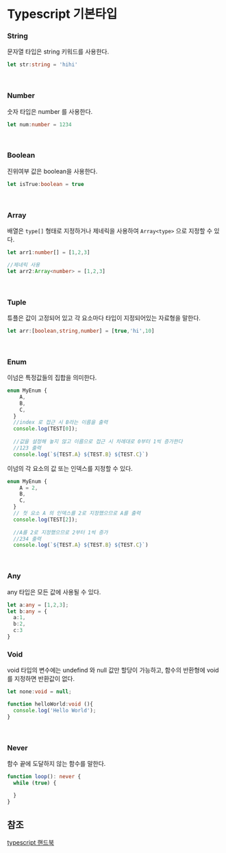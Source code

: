 # Typescript 기본타입

### String

문자열 타입은 string 키워드를 사용한다.

```typescript
let str:string = 'hihi'
```

<br>

### Number

숫자 타입은 number 를 사용한다.

```typescript
let num:number = 1234
```

<br>

### Boolean

진위여부 값은 boolean을 사용한다.

```typescript
let isTrue:boolean = true
```

<br>

### Array

배열은 `type[]` 형태로 지정하거나 제네릭을 사용하여 `Array<type>` 으로 지정할 수 있다.

```typescript
let arr1:number[] = [1,2,3]

//제네릭 사용
let arr2:Array<number> = [1,2,3]
```

<br>

### Tuple

튜플은 값이 고정되어 있고 각 요소마다 타입이 지정되어있는 자료형을 말한다.

```typescript
let arr:[boolean,string,number] = [true,'hi',10]
```

<br>

### Enum

이넘은 특정값들의 집합을 의미한다.

```typescript
enum MyEnum {
    A,
    B,
    C,
  }
  //index 로 접근 시 B라는 이름을 출력
  console.log(TEST[0]);
  
  //값을 설정해 놓지 않고 이름으로 접근 시 차례대로 0부터 1씩 증가한다
  //123 출력
  console.log(`${TEST.A} ${TEST.B} ${TEST.C}`)
```

이넘의 각 요소의 값 또는 인덱스를 지정할 수 있다.

```typescript
enum MyEnum {
    A = 2,
    B,
    C,
  }
  // 첫 요소 A 의 인덱스를 2로 지정했으므로 A를 출력
  console.log(TEST[2]);
  
  //A를 2로 지정했으므로 2부터 1씩 증가
  //234 출력
  console.log(`${TEST.A} ${TEST.B} ${TEST.C}`)
```

<br>

### Any

any 타입은 모든 값에 사용될 수 있다.

```typescript
let a:any = [1,2,3];
let b:any = {
  a:1,
  b:2,
  c:3
}
```

### Void

void 타입의 변수에는 undefind 와 null 값만 할당이 가능하고, 함수의 반환형에 void 를 지정하면 반환값이 없다.

```typescript
let none:void = null;

function helloWorld:void (){
  console.log('Hello World');
}
```

<br>

### Never

함수 끝에 도달하지 않는 함수를 말한다.

```typescript
function loop(): never {
  while (true) {

  }
}
```

## 참조
[typescript 핸드북](https://joshua1988.github.io/ts/guide/basic-types.html#void)
